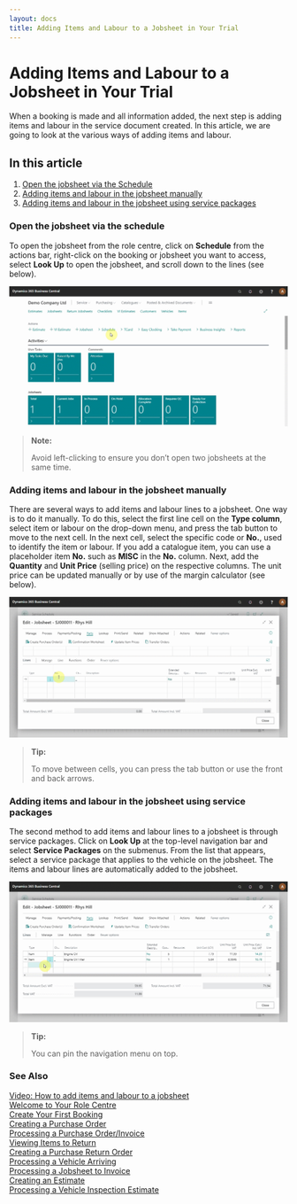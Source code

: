 ```yaml
---
layout: docs
title: Adding Items and Labour to a Jobsheet in Your Trial
---
```


# Adding Items and Labour to a Jobsheet in Your Trial

When a booking is made and all information added, the next step is adding items and labour in the service document created. In this article, we are going to look at the various ways of adding items and labour.

## In this article

1. [Open the jobsheet via the Schedule](#open-the-jobsheet-via-the-schedule)
2. [Adding items and labour in the jobsheet manually](#adding-items-and-labour-in-the-jobsheet-manually)
3. [Adding items and labour in the jobsheet using service packages](#adding-items-and-labour-in-the-jobsheet-using-service-packages)

### Open the jobsheet via the schedule
To open the jobsheet from the role centre, click on **Schedule** from the actions bar, right-click on the booking or jobsheet you want to access, select **Look Up** to open the jobsheet, and scroll down to the lines (see below).

![](media/garagehive-trial-adding-items-and-labour-to-a-jobsheet1.gif)

> **Note:** 
>
> Avoid left-clicking to ensure you don’t open two jobsheets at the same time.

### Adding items and labour in the jobsheet manually
There are several ways to add items and labour lines to a jobsheet. One way is to do it manually. To do this, select the first line cell on the **Type column**, select item or labour on the drop-down menu, and press the tab button to move to the next cell. In the next cell, select the specific code or **No.**, used to identify the item or labour. If you add a catalogue item, you can use a placeholder item **No.** such as **MISC** in the **No.** column. Next, add the **Quantity** and **Unit Price** (selling price) on the respective columns. The unit price can be updated manually or by use of the margin calculator (see below).  

![](media/garagehive-trial-adding-items-and-labour-to-a-jobsheet2.gif)

> **Tip:**
>
> To move between cells, you can press the tab button or use the front and back arrows. 

### Adding items and labour in the jobsheet using service packages
The second method to add items and labour lines to a jobsheet is through service packages. Click on **Look Up** at the top-level navigation bar and select **Service Packages** on the submenus. From the list that appears, select a service package that applies to the vehicle on the jobsheet. The items and labour lines are automatically added to the jobsheet.

![](media/garagehive-trial-adding-items-and-labour-to-a-jobsheet3.gif)

> **Tip:** 
>
> You can pin the navigation menu on top.


### **See Also**

[Video: How to add items and labour to a jobsheet](https://www.youtube.com/watch?v=ABnKqYB4f3A&:target="_blank") \
[Welcome to Your Role Centre](garagehive-trial-welcome-to-the-role-centre.html) \
[Create Your First Booking](garagehive-trial-creating-your-first-booking.html) \
[Creating a Purchase Order](garagehive-trial-creating-a-purchase-order.html) \
[Processing a Purchase Order/Invoice](garagehive-trial-processing-a-purchase-order.html) \
[Viewing Items to Return](garagehive-trial-viewing-items-to-return.html) \
[Creating a Purchase Return Order](garagehive-trial-creating-a-purchase-return-order.html) \
[Processing a Vehicle Arriving](garagehive-trial-processing-a-vehicle-arriving.html) \
[Processing a Jobsheet to Invoice](garagehive-trial-processing-a-jobsheet-to-invoice.html) \
[Creating an Estimate](garagehive-trial-creating-an-estimate.html) \
[Processing a Vehicle Inspection Estimate](garagehive-trial-processing-a-vehicle-inspection-estimate.html)